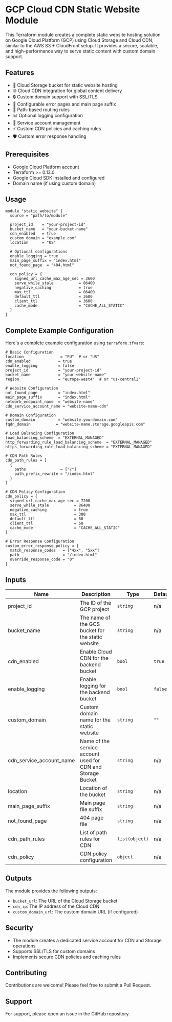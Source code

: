 # GCP Cloud CDN Static Website Module

This Terraform module creates a complete static website hosting solution on Google Cloud Platform (GCP) using Cloud Storage and Cloud CDN, similar to the AWS S3 + CloudFront setup. It provides a secure, scalable, and high-performance way to serve static content with custom domain support.

## Features

- 🚀 Cloud Storage bucket for static website hosting
- 🌐 Cloud CDN integration for global content delivery
- 🔒 Custom domain support with SSL/TLS
- 📝 Configurable error pages and main page suffix
- 🔄 Path-based routing rules
- 📊 Optional logging configuration
- 🔐 Service account management
- ⚡ Custom CDN policies and caching rules
- 🛡️ Custom error response handling

## Prerequisites

- Google Cloud Platform account
- Terraform >= 0.13.0
- Google Cloud SDK installed and configured
- Domain name (if using custom domain)

## Usage

```hcl
module "static_website" {
  source = "path/to/module"

  project_id    = "your-project-id"
  bucket_name   = "your-bucket-name"
  cdn_enabled   = true
  custom_domain = "example.com"
  location      = "US"
  
  # Optional configurations
  enable_logging = true
  main_page_suffix = "index.html"
  not_found_page  = "404.html"
  
  cdn_policy = {
    signed_url_cache_max_age_sec = 3600
    serve_while_stale           = 86400
    negative_caching            = true
    max_ttl                     = 86400
    default_ttl                 = 3600
    client_ttl                  = 3600
    cache_mode                  = "CACHE_ALL_STATIC"
  }
}
```

## Complete Example Configuration

Here's a complete example configuration using `terraform.tfvars`:

```hcl
# Basic Configuration
location                = "EU"  # or "US"
cdn_enabled            = true
enable_logging         = false
project_id             = "your-project-id"
bucket_name            = "your-website-name"
region                 = "europe-west4"  # or "us-central1"

# Website Configuration
not_found_page         = "index.html"
main_page_suffix       = "index.html"
network_endpoint_name  = "website-name"
cdn_service_account_name = "website-name-cdn"

# Domain Configuration
custom_domain          = "website.yourdomain.com"
fqdn_domain           = "website-name.storage.googleapis.com"

# Load Balancing Configuration
load_balancing_scheme  = "EXTERNAL_MANAGED"
http_forwarding_rule_load_balancing_scheme  = "EXTERNAL_MANAGED"
https_forwarding_rule_load_balancing_scheme = "EXTERNAL_MANAGED"

# CDN Path Rules
cdn_path_rules = [
  {
    paths               = ["/"]
    path_prefix_rewrite = "/index.html"
  }
]

# CDN Policy Configuration
cdn_policy = {
  signed_url_cache_max_age_sec = 7200
  serve_while_stale           = 86400
  negative_caching            = true
  max_ttl                     = 300
  default_ttl                 = 60
  client_ttl                  = 60
  cache_mode                  = "CACHE_ALL_STATIC"
}

# Error Response Configuration
custom_error_response_policy = {
  match_response_codes   = ["4xx", "5xx"]
  path                   = "/index.html"
  override_response_code = "0"
}
```

## Inputs

| Name | Description | Type | Default | Required |
|------|-------------|------|---------|:--------:|
| project_id | The ID of the GCP project | `string` | n/a | yes |
| bucket_name | The name of the GCS bucket for the static website | `string` | n/a | yes |
| cdn_enabled | Enable Cloud CDN for the backend bucket | `bool` | `true` | no |
| enable_logging | Enable logging for the backend bucket | `bool` | `false` | no |
| custom_domain | Custom domain name for the static website | `string` | `""` | no |
| cdn_service_account_name | Name of the service account used for CDN and Storage Bucket | `string` | n/a | yes |
| location | Location of the bucket | `string` | n/a | yes |
| main_page_suffix | Main page file suffix | `string` | n/a | yes |
| not_found_page | 404 page file | `string` | n/a | yes |
| cdn_path_rules | List of path rules for CDN | `list(object)` | n/a | yes |
| cdn_policy | CDN policy configuration | `object` | n/a | yes |

## Outputs

The module provides the following outputs:

- `bucket_url`: The URL of the Cloud Storage bucket
- `cdn_ip`: The IP address of the Cloud CDN
- `custom_domain_url`: The custom domain URL (if configured)

## Security

- The module creates a dedicated service account for CDN and Storage operations
- Supports SSL/TLS for custom domains
- Implements secure CDN policies and caching rules

## Contributing

Contributions are welcome! Please feel free to submit a Pull Request.

## Support

For support, please open an issue in the GitHub repository.